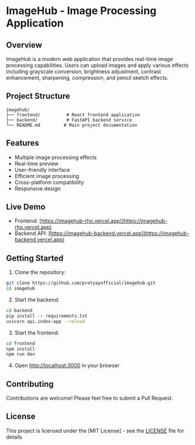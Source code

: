 # ImageHub - Image Processing Application

## Overview

ImageHub is a modern web application that provides real-time image processing capabilities. Users can upload images and apply various effects including grayscale conversion, brightness adjustment, contrast enhancement, sharpening, compression, and pencil sketch effects.

## Project Structure

```
imagehub/
├── frontend/          # React frontend application
├── backend/           # FastAPI backend service
└── README.md         # Main project documentation
```

## Features

- Multiple image processing effects
- Real-time preview
- User-friendly interface
- Efficient image processing
- Cross-platform compatibility
- Responsive design

## Live Demo

- Frontend: [https://imagehub-rho.vercel.app](https://imagehub-rho.vercel.app)
- Backend API: [https://imagehub-backend.vercel.app](https://imagehub-backend.vercel.app)

## Getting Started

1. Clone the repository:

```bash
git clone https://github.com/protyayofficial/imagehub.git
cd imagehub
```

2. Start the backend:

```bash
cd backend
pip install -r requirements.txt
uvicorn api.index:app --reload
```

3. Start the frontend:

```bash
cd frontend
npm install
npm run dev
```

4. Open [http://localhost:3000](http://localhost:3000) in your browser

## Contributing

Contributions are welcome! Please feel free to submit a Pull Request.

## License

This project is licensed under the [MIT License] - see the [LICENSE](LICENSE) file for details
